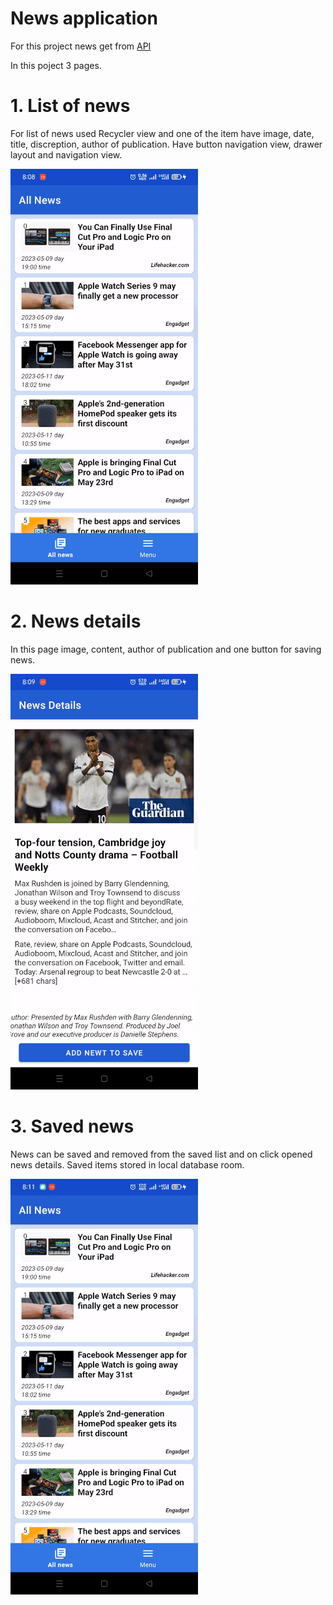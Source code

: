 # News application 
For this project news get from [API](https://newsapi.org/)

In this poject 3 pages.

# 1. List of news
For list of news used Recycler view and one of the item have image, date, title, discreption, author of publication.
Have button navigation view, drawer layout and navigation view.

![](https://github.com/Erdaulet0341/AndroidStudioProjects/blob/master/NewsUs/Readme/ezgif.com-resize%20(10).gif)

# 2. News details
In this page image, content, author of publication and one button for saving news.

![](https://github.com/Erdaulet0341/AndroidStudioProjects/blob/master/NewsUs/Readme/ezgif.com-resize%20(11).gif)

# 3. Saved news
News can be saved and removed from the saved list and on click opened news details. 
Saved items stored in local database room.

![](https://github.com/Erdaulet0341/AndroidStudioProjects/blob/master/NewsUs/Readme/ezgif.com-resize%20(9).gif)
